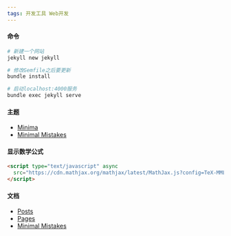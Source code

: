 ```yaml
---
tags: 开发工具 Web开发
---
```


#### 命令

```bash
# 新建一个网站
jekyll new jekyll

# 修改Gemfile之后要更新
bundle install

# 启动localhost:4000服务
bundle exec jekyll serve
```

#### 主题

* [Minima](https://github.com/jekyll/minima)
* [Minimal Mistakes](https://github.com/mmistakes/minimal-mistakes)

#### 显示数学公式

```html
<script type="text/javascript" async
  src="https://cdn.mathjax.org/mathjax/latest/MathJax.js?config=TeX-MML-AM_CHTML">
</script>
```

#### 文档

* [Posts](https://jekyllrb.com/docs/posts/)
* [Pages](https://jekyllrb.com/docs/pages/)
* [Minimal Mistakes](https://mmistakes.github.io/minimal-mistakes/docs/quick-start-guide/)
